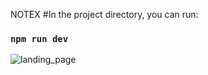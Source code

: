 NOTEX
#In the project directory, you can run:

### `npm run dev`





![landing_page](https://user-images.githubusercontent.com/95577007/232712690-53e22f35-21fc-4943-b60b-7a48827b8bd8.png)
